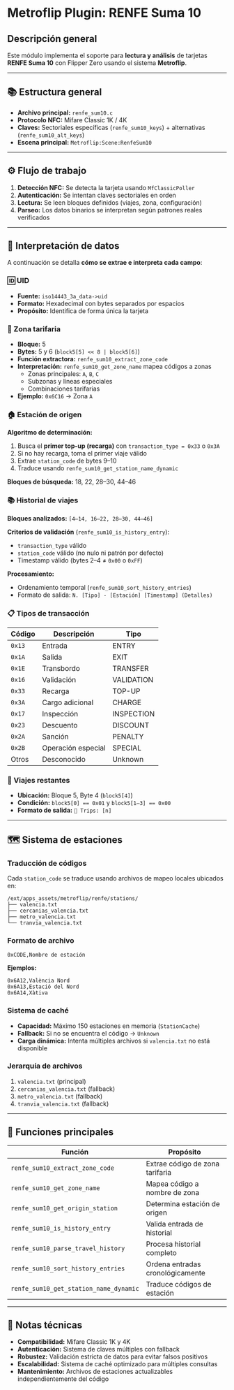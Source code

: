 # Metroflip Plugin: RENFE Suma 10

## Descripción general

Este módulo implementa el soporte para **lectura y análisis** de tarjetas **RENFE Suma 10** con Flipper Zero usando el sistema **Metroflip**.

---

## 📚 Estructura general

- **Archivo principal:** `renfe_sum10.c`
- **Protocolo NFC:** Mifare Classic 1K / 4K
- **Claves:** Sectoriales específicas (`renfe_sum10_keys`) + alternativas (`renfe_sum10_alt_keys`)
- **Escena principal:** `Metroflip:Scene:RenfeSum10`

---

## ⚙️ Flujo de trabajo

1. **Detección NFC:** Se detecta la tarjeta usando `MfClassicPoller`
2. **Autenticación:** Se intentan claves sectoriales en orden
3. **Lectura:** Se leen bloques definidos (viajes, zona, configuración)
4. **Parseo:** Los datos binarios se interpretan según patrones reales verificados

---

## 🧩 Interpretación de datos

A continuación se detalla **cómo se extrae e interpreta cada campo**:

### 🆔 UID

- **Fuente:** `iso14443_3a_data->uid`
- **Formato:** Hexadecimal con bytes separados por espacios
- **Propósito:** Identifica de forma única la tarjeta

### 🎯 Zona tarifaria

- **Bloque:** 5
- **Bytes:** 5 y 6 (`block5[5] << 8 | block5[6]`)
- **Función extractora:** `renfe_sum10_extract_zone_code`
- **Interpretación:** `renfe_sum10_get_zone_name` mapea códigos a zonas
  - Zonas principales: `A`, `B`, `C`
  - Subzonas y líneas especiales
  - Combinaciones tarifarias
- **Ejemplo:** `0x6C16` → Zona `A`

### 🏠 Estación de origen

**Algoritmo de determinación:**
1. Busca el **primer top-up (recarga)** con `transaction_type = 0x33` o `0x3A`
2. Si no hay recarga, toma el primer viaje válido
3. Extrae `station_code` de bytes 9–10
4. Traduce usando `renfe_sum10_get_station_name_dynamic`

**Bloques de búsqueda:** 18, 22, 28–30, 44–46

### 📚 Historial de viajes

**Bloques analizados:** `[4–14, 16–22, 28–30, 44–46]`

**Criterios de validación** (`renfe_sum10_is_history_entry`):
- `transaction_type` válido
- `station_code` válido (no nulo ni patrón por defecto)
- Timestamp válido (bytes 2–4 ≠ `0x00` o `0xFF`)

**Procesamiento:**
- Ordenamiento temporal (`renfe_sum10_sort_history_entries`)
- Formato de salida: `N. [Tipo] - [Estación] [Timestamp] (Detalles)`

### 📋 Tipos de transacción

| Código | Descripción | Tipo |
|--------|-------------|------|
| `0x13` | Entrada | ENTRY |
| `0x1A` | Salida | EXIT |
| `0x1E` | Transbordo | TRANSFER |
| `0x16` | Validación | VALIDATION |
| `0x33` | Recarga | TOP-UP |
| `0x3A` | Cargo adicional | CHARGE |
| `0x17` | Inspección | INSPECTION |
| `0x23` | Descuento | DISCOUNT |
| `0x2A` | Sanción | PENALTY |
| `0x2B` | Operación especial | SPECIAL |
| Otros | Desconocido | Unknown |

### 🔢 Viajes restantes

- **Ubicación:** Bloque 5, Byte 4 (`block5[4]`)
- **Condición:** `block5[0] == 0x01` y `block5[1–3] == 0x00`
- **Formato de salida:** `🎫 Trips: [n]`

---

## 🗺️ Sistema de estaciones

### Traducción de códigos

Cada `station_code` se traduce usando archivos de mapeo locales ubicados en:

```
/ext/apps_assets/metroflip/renfe/stations/
├── valencia.txt
├── cercanias_valencia.txt
├── metro_valencia.txt
└── tranvia_valencia.txt
```

### Formato de archivo

```
0xCODE,Nombre de estación
```

**Ejemplos:**
```
0x6A12,València Nord
0x6A13,Estació del Nord
0x6A14,Xàtiva
```

### Sistema de caché

- **Capacidad:** Máximo 150 estaciones en memoria (`StationCache`)
- **Fallback:** Si no se encuentra el código → `Unknown`
- **Carga dinámica:** Intenta múltiples archivos si `valencia.txt` no está disponible

### Jerarquía de archivos

1. `valencia.txt` (principal)
2. `cercanias_valencia.txt` (fallback)
3. `metro_valencia.txt` (fallback)
4. `tranvia_valencia.txt` (fallback)

---

## 🔧 Funciones principales

| Función | Propósito |
|---------|-----------|
| `renfe_sum10_extract_zone_code` | Extrae código de zona tarifaria |
| `renfe_sum10_get_zone_name` | Mapea código a nombre de zona |
| `renfe_sum10_get_origin_station` | Determina estación de origen |
| `renfe_sum10_is_history_entry` | Valida entrada de historial |
| `renfe_sum10_parse_travel_history` | Procesa historial completo |
| `renfe_sum10_sort_history_entries` | Ordena entradas cronológicamente |
| `renfe_sum10_get_station_name_dynamic` | Traduce códigos de estación |

---

## 📝 Notas técnicas

- **Compatibilidad:** Mifare Classic 1K y 4K
- **Autenticación:** Sistema de claves múltiples con fallback
- **Robustez:** Validación estricta de datos para evitar falsos positivos
- **Escalabilidad:** Sistema de caché optimizado para múltiples consultas
- **Mantenimiento:** Archivos de estaciones actualizables independientemente del código
